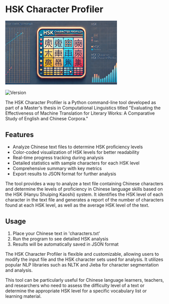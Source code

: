# HSK Character Profiler
<img src="logo.webp" width=70% height=70%>

![Version](https://img.shields.io/badge/version-1.1.1-blue.svg)

The HSK Character Profiler is a Python command-line tool developed as part of a Master's thesis in Computational Linguistics titled "Evaluating the Effectiveness of Machine Translation for Literary Works: A Comparative Study of English and Chinese Corpora."

## Features

- Analyze Chinese text files to determine HSK proficiency levels
- Color-coded visualization of HSK levels for better readability
- Real-time progress tracking during analysis
- Detailed statistics with sample characters for each HSK level
- Comprehensive summary with key metrics
- Export results to JSON format for further analysis

The tool provides a way to analyze a text file containing Chinese characters and determine the levels of proficiency in Chinese language skills based on the HSK (Hanyu Shuiping Kaoshi) system. It identifies the HSK level of each character in the text file and generates a report of the number of characters found at each HSK level, as well as the average HSK level of the text.

## Usage

1. Place your Chinese text in 'characters.txt'
2. Run the program to see detailed HSK analysis
3. Results will be automatically saved in JSON format

The HSK Character Profiler is flexible and customizable, allowing users to modify the input file and the HSK character sets used for analysis. It utilizes popular NLP libraries such as NLTK and Jieba for character segmentation and analysis.

This tool can be particularly useful for Chinese language learners, teachers, and researchers who need to assess the difficulty level of a text or determine the appropriate HSK level for a specific vocabulary list or learning material.
